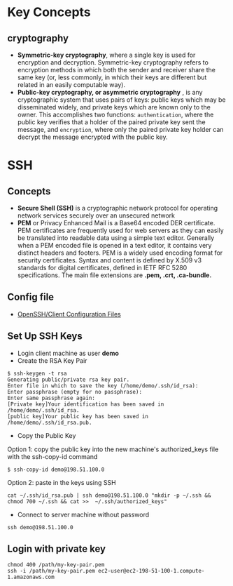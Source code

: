 # Key Concepts
## cryptography
* **Symmetric-key cryptography**, where a single key is used for encryption and decryption. Symmetric-key cryptography refers to encryption methods in which both the sender and receiver share the same key (or, less commonly, in which their keys are different but related in an easily computable way).
* **Public-key cryptography, or asymmetric cryptography** , is any cryptographic system that uses pairs of keys: public keys which may be disseminated widely, and private keys which are known only to the owner. This accomplishes two functions: `authentication`, where the public key verifies that a holder of the paired private key sent the message, and `encryption`, where only the paired private key holder can decrypt the message encrypted with the public key.

# SSH
## Concepts
* **Secure Shell (SSH)** is a cryptographic network protocol for operating network services securely over an unsecured network
* **PEM** or Privacy Enhanced Mail is a Base64 encoded DER certificate.  PEM certificates are frequently used for web servers as they can easily be translated into readable data using a simple text editor.  Generally when a PEM encoded file is opened in a text editor, it contains very distinct headers and footers. PEM is a widely used encoding format for security certificates. Syntax and content is defined by X.509 v3 standards for digital certificates, defined in IETF RFC 5280 specifications. The main file extensions are **.pem, .crt, .ca-bundle.**

## Config file
* [OpenSSH/Client Configuration Files](https://en.wikibooks.org/wiki/OpenSSH/Client_Configuration_Files)

## Set Up SSH Keys
* Login client machine as user **demo**
* Create the RSA Key Pair

```
$ ssh-keygen -t rsa
Generating public/private rsa key pair.
Enter file in which to save the key (/home/demo/.ssh/id_rsa): 
Enter passphrase (empty for no passphrase): 
Enter same passphrase again: 
[Private key]Your identification has been saved in /home/demo/.ssh/id_rsa.
[public key]Your public key has been saved in /home/demo/.ssh/id_rsa.pub.
```

* Copy the Public Key

Option 1: copy the public key into the new machine's authorized_keys file with the ssh-copy-id command

```
$ ssh-copy-id demo@198.51.100.0
```

Option 2: paste in the keys using SSH

```
cat ~/.ssh/id_rsa.pub | ssh demo@198.51.100.0 "mkdir -p ~/.ssh && chmod 700 ~/.ssh && cat >>  ~/.ssh/authorized_keys"
```
* Connect to server machine without password

```
ssh demo@198.51.100.0
```

## Login with private key 

```
chmod 400 /path/my-key-pair.pem
ssh -i /path/my-key-pair.pem ec2-user@ec2-198-51-100-1.compute-1.amazonaws.com

```
